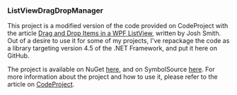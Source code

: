 ### ListViewDragDropManager

This project is a modified version of the code provided on CodeProject
with the article [Drag and Drop Items in a WPF ListView][1], written by
Josh Smith. Out of a desire to use it for some of my projects, I've
repackage the code as a library targeting version 4.5 of the
.NET Framework, and put it here on GitHub.

The project is available on NuGet [here][2], and on SymbolSource
[here][3]. For more information about the project and how to use it,
please refer to the article on [CodeProject][1].

[1]: http://www.codeproject.com/Articles/17266/Drag-and-Drop-Items-in-a-WPF-ListView
[2]: https://www.nuget.org/packages/ListViewDragDropManager/
[3]: https://www.symbolsource.org/Public/Metadata/NuGet/Project/ListViewDragDropManager
